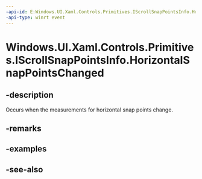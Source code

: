 ```yaml
---
-api-id: E:Windows.UI.Xaml.Controls.Primitives.IScrollSnapPointsInfo.HorizontalSnapPointsChanged
-api-type: winrt event
---
```


<!-- Event syntax
abstract public event Windows.Foundation.EventHandler HorizontalSnapPointsChanged<object>
-->

# Windows.UI.Xaml.Controls.Primitives.IScrollSnapPointsInfo.HorizontalSnapPointsChanged

## -description
Occurs when the measurements for horizontal snap points change.



## -remarks

## -examples

## -see-also
